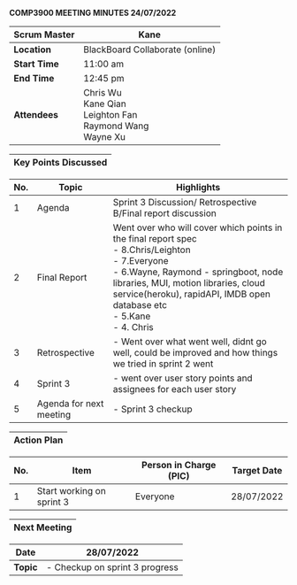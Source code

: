 **COMP3900 MEETING MINUTES 24/07/2022**

| **Scrum Master** | Kane |
|---|---|
| **Location** | BlackBoard Collaborate (online) |  
| **Start Time**| 11:00 am |
| **End Time** | 12:45 pm|
| **Attendees** | Chris Wu <br/> Kane Qian <br/> Leighton Fan <br/> Raymond Wang <br/> Wayne Xu |

| **Key Points Discussed** |
| --- |

| **No.** | **Topic** | **Highlights** |
| --- | --- | --- |
| 1 | Agenda| Sprint 3 Discussion/ Retrospective B/Final report discussion |
| 2 | Final Report | Went over who will cover which points in the final report spec <br/> - 8.Chris/Leighton <br/> - 7.Everyone <br/> - 6.Wayne, Raymond - springboot, node libraries, MUI, motion libraries, cloud service(heroku), rapidAPI, IMDB open database etc <br/> - 5.Kane <br/> - 4. Chris|
| 3 | Retrospective | - Went over what went well, didnt go well, could be improved and how things we tried in sprint 2 went |
| 4 | Sprint 3 | - went over user story points and assignees for each user story |
| 5 | Agenda for next meeting | - Sprint 3 checkup |

| **Action Plan** |
| --- |

| **No.** | **Item** | **Person in Charge (PIC)** | **Target Date** |
| --- | --- | --- | --- |
| 1 | Start working on sprint 3 | Everyone | 28/07/2022 |

| **Next Meeting** |
|---|
 
| **Date** | 28/07/2022  |
|---|---|
| **Topic** | - Checkup on sprint 3 progress |
 
